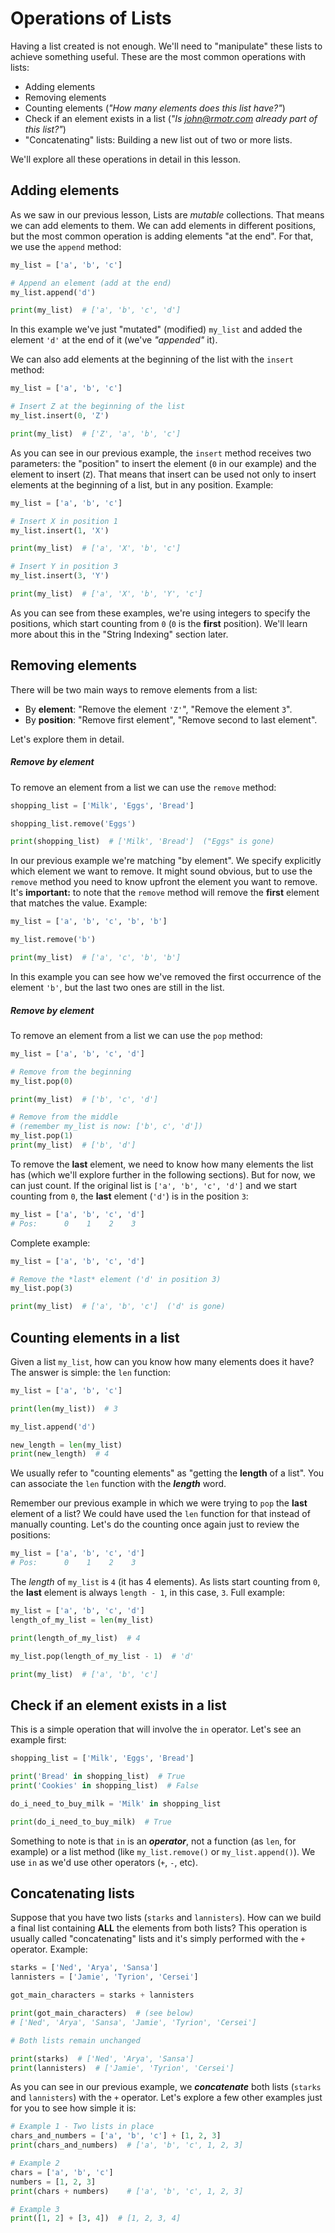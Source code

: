 # Operations of Lists

Having a list created is not enough. We'll need to "manipulate" these lists to achieve something useful. These are the most common operations with lists:

* Adding elements
* Removing elements
* Counting elements (_"How many elements does this list have?"_)
* Check if an element exists in a list (_"Is john@rmotr.com already part of this list?"_)
* "Concatenating" lists: Building a new list out of two or more lists.

We'll explore all these operations in detail in this lesson.

## Adding elements

As we saw in our previous lesson, Lists are _mutable_ collections. That means we can add elements to them. We can add elements in different positions, but the most common operation is adding elements "at the end". For that, we use the `append` method:

```python
my_list = ['a', 'b', 'c']

# Append an element (add at the end)
my_list.append('d')

print(my_list)  # ['a', 'b', 'c', 'd']
```

In this example we've just "mutated" (modified) `my_list` and added the element `'d'` at the end of it (we've _"appended"_ it).

We can also add elements at the beginning of the list with the `insert` method:

```python
my_list = ['a', 'b', 'c']

# Insert Z at the beginning of the list
my_list.insert(0, 'Z')

print(my_list)  # ['Z', 'a', 'b', 'c']
```

As you can see in our previous example, the `insert` method receives two parameters: the "position" to insert the element (`0` in our example) and the element to insert (`Z`). That means that insert can be used not only to insert elements at the beginning of a list, but in any position. Example:

```python
my_list = ['a', 'b', 'c']

# Insert X in position 1
my_list.insert(1, 'X')

print(my_list)  # ['a', 'X', 'b', 'c']

# Insert Y in position 3
my_list.insert(3, 'Y')

print(my_list)  # ['a', 'X', 'b', 'Y', 'c']
```

As you can see from these examples, we're using integers to specify the positions, which start counting from `0` (`0` is the **first** position). We'll learn more about this in the "String Indexing" section later.

## Removing elements

There will be two main ways to remove elements from a list:

* By **element**: "Remove the element `'Z'`", "Remove the element `3`".
* By **position**: "Remove first element", "Remove second to last element".

Let's explore them in detail.

##### Remove by element

To remove an element from a list we can use the `remove` method:

```python
shopping_list = ['Milk', 'Eggs', 'Bread']

shopping_list.remove('Eggs')

print(shopping_list)  # ['Milk', 'Bread']  ("Eggs" is gone)
```

In our previous example we're matching "by element". We specify explicitly which element we want to remove. It might sound obvious, but to use the `remove` method you need to know upfront the element you want to remove. It's **important:** to note that the `remove` method will remove the **first** element that matches the value. Example:

```python
my_list = ['a', 'b', 'c', 'b', 'b']

my_list.remove('b')

print(my_list)  # ['a', 'c', 'b', 'b']
```

In this example you can see how we've removed the first occurrence of the element `'b'`, but the last two ones are still in the list.

##### Remove by element

To remove an element from a list we can use the `pop` method:

```python
my_list = ['a', 'b', 'c', 'd']

# Remove from the beginning
my_list.pop(0)

print(my_list)  # ['b', 'c', 'd']

# Remove from the middle
# (remember my_list is now: ['b', c', 'd'])
my_list.pop(1)
print(my_list)  # ['b', 'd']
```

To remove the **last** element, we need to know how many elements the list has (which we'll explore further in the following sections). But for now, we can just count. If the original list is `['a', 'b', 'c', 'd']` and we start counting from `0`, the **last** element (`'d'`) is in the position `3`:

```python
my_list = ['a', 'b', 'c', 'd']
# Pos:      0    1    2    3
```

Complete example:

```python
my_list = ['a', 'b', 'c', 'd']

# Remove the *last* element ('d' in position 3)
my_list.pop(3)

print(my_list)  # ['a', 'b', 'c']  ('d' is gone)
```

## Counting elements in a list

Given a list `my_list`, how can you know how many elements does it have? The answer is simple: the `len` function:

```python
my_list = ['a', 'b', 'c']

print(len(my_list))  # 3

my_list.append('d')

new_length = len(my_list)
print(new_length)  # 4
```

We usually refer to "counting elements" as "getting the **length** of a list". You can associate the `len` function with the **_length_** word.

Remember our previous example in which we were trying to `pop` the **last** element of a list? We could have used the `len` function for that instead of manually counting. Let's do the counting once again just to review the positions:

```python
my_list = ['a', 'b', 'c', 'd']
# Pos:      0    1    2    3
```

The _length_ of `my_list` is `4` (it has 4 elements). As lists start counting from `0`, the **last** element is always `length - 1`, in this case, `3`. Full example:

```python
my_list = ['a', 'b', 'c', 'd']
length_of_my_list = len(my_list)

print(length_of_my_list)  # 4

my_list.pop(length_of_my_list - 1)  # 'd'

print(my_list)  # ['a', 'b', 'c']
```

## Check if an element exists in a list

This is a simple operation that will involve the `in` operator. Let's see an example first:

```python
shopping_list = ['Milk', 'Eggs', 'Bread']

print('Bread' in shopping_list)  # True
print('Cookies' in shopping_list)  # False

do_i_need_to_buy_milk = 'Milk' in shopping_list

print(do_i_need_to_buy_milk)  # True
```

Something to note is that `in` is an **_operator_**, not a function (as `len`, for example) or a list method (like `my_list.remove()` or `my_list.append()`). We use `in` as we'd use other operators (`+`, `-`, etc).

## Concatenating lists

Suppose that you have two lists (`starks` and `lannisters`). How can we build a final list containing **ALL** the elements from both lists? This operation is usually called "concatenating" lists and it's simply performed with the `+` operator. Example:

```python
starks = ['Ned', 'Arya', 'Sansa']
lannisters = ['Jamie', 'Tyrion', 'Cersei']

got_main_characters = starks + lannisters

print(got_main_characters)  # (see below)
# ['Ned', 'Arya', 'Sansa', 'Jamie', 'Tyrion', 'Cersei']

# Both lists remain unchanged

print(starks)  # ['Ned', 'Arya', 'Sansa']
print(lannisters)  # ['Jamie', 'Tyrion', 'Cersei']
```

As you can see in our previous example, we **_concatenate_** both lists (`starks` and `lannisters`) with the `+` operator. Let's explore a few other examples just for you to see how simple it is:

```python
# Example 1 - Two lists in place
chars_and_numbers = ['a', 'b', 'c'] + [1, 2, 3]
print(chars_and_numbers)  # ['a', 'b', 'c', 1, 2, 3]

# Example 2
chars = ['a', 'b', 'c']
numbers = [1, 2, 3]
print(chars + numbers)    # ['a', 'b', 'c', 1, 2, 3]

# Example 3
print([1, 2] + [3, 4])  # [1, 2, 3, 4]
```

